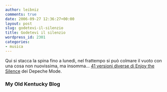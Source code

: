 ```yaml
---
author: leibniz
comments: true
date: 2006-09-27 12:36:27+00:00
layout: post
slug: godetevi-il-silenzio
title: Godetevi il silenzio
wordpress_id: 2301
categories:
- musica
---
```


Qui si stacca la spina fino a lunedì, nel frattempo si può colmare il vuoto con una cosa non nuovissima, ma insomma... [41 versioni diverse di Enjoy the Silence](http://myoldkyhome.blogspot.com/2006/06/enjoy-silence.html) dei Depeche Mode.

### My Old Kentucky Blog
